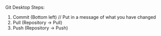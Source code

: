 Git Desktop Steps:

1) Commit (Bottom left) // Put in a message of what you have changed
2) Pull (Repository -> Pull)
3) Push (Repository -> Push)
